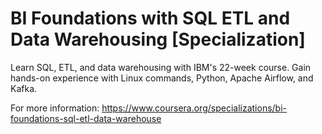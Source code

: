 # BI Foundations with SQL ETL and Data Warehousing [Specialization]
Learn SQL, ETL, and data warehousing with IBM's 22-week course. Gain hands-on experience with Linux commands, Python, Apache Airflow, and Kafka.

For more information: https://www.coursera.org/specializations/bi-foundations-sql-etl-data-warehouse
